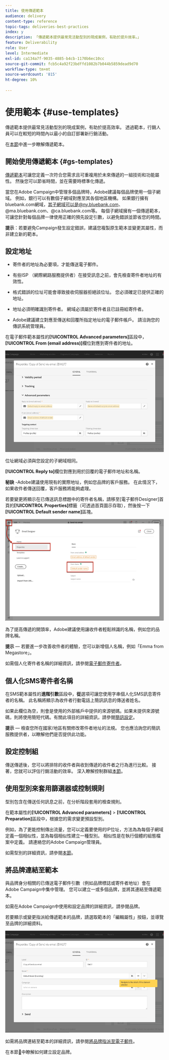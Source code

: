 ```yaml
---
title: 使用傳遞範本
audience: delivery
content-type: reference
topic-tags: deliveries-best-practices
index: y
description: 「傳遞範本提供最常見活動型別的現成案例，有助於提升效率。」
feature: Deliverability
role: User
level: Intermediate
exl-id: ca134a7f-9035-4885-b4cb-1170b6ec10cc
source-git-commit: fcb5c4a92f23bdffd1082b7b044b5859dead9d70
workflow-type: tm+mt
source-wordcount: '815'
ht-degree: 10%

---
```


# 使用範本 {#use-templates}

傳遞範本提供最常見活動型別的現成案例，有助於提高效率。 透過範本，行銷人員可以在較短的時間內以最小的自訂部署新行銷活動。

在[本節](../../start/using/marketing-activity-templates.md)中進一步瞭解傳遞範本。

## 開始使用傳遞範本 {#gs-templates}

[傳遞範本](../../start/using/marketing-activity-templates.md#creating-a-new-template)可讓您定義一次符合您需求且可重複用於未來傳遞的一組技術和功能屬性。 然後您可以節省時間，並在需要時標準化傳遞。

當您在Adobe Campaign中管理多個品牌時，Adobe建議每個品牌使用一個子網域。 例如，銀行可以有數個子網域對應至其各個地區機構。 如果銀行擁有bluebank.com網域，其子網域可以是@ny.bluebank.com、@ma.bluebank.com、@ca.bluebank.com等。 每個子網域擁有一個傳遞範本，可讓您針對每個品牌一律使用正確的預先設定引數，以避免錯誤並節省您的時間。

**提示**：若要避免Campaign發生設定錯誤，建議您複製原生範本並變更其屬性，而非建立新的範本。

## 設定地址

* 寄件者的地址為必要項，才能傳送電子郵件。

* 有些ISP （網際網路服務提供者）在接受訊息之前，會先檢查寄件者地址的有效性。

* 格式錯誤的位址可能會導致接收伺服器拒絕該位址。 您必須確定已提供正確的地址。

* 地址必須明確識別寄件者。 網域必須屬於寄件者且已註冊給寄件者。

* Adobe建議建立對應至傳送和回覆所指定地址的電子郵件帳戶。 請洽詢您的傳訊系統管理員。

在電子郵件範本屬性的&#x200B;**[!UICONTROL Advanced parameters]**&#x200B;區段中，**[!UICONTROL From (email address)]**&#x200B;欄位對應到寄件者的地址。

![](assets/template-parameters.png)

位址網域必須與您設定的子網域相同。

**[!UICONTROL Reply to]**&#x200B;欄位對應到用於回覆的電子郵件地址和名稱。

**秘訣** -Adobe建議使用現有的實際地址，例如您品牌的客戶服務。 在此情況下，如果收件者傳送回覆，客戶服務將能夠處理。

若要變更將顯示在已傳送訊息標題中的寄件者名稱，請移至[電子郵件Designer]首頁的&#x200B;**[!UICONTROL Properties]**&#x200B;標籤（可透過首頁圖示存取），然後按一下&#x200B;**[!UICONTROL Default sender name]**&#x200B;區塊。

![](assets/template-content.png)

為了提高傳遞的開頭率，Adobe建議使用讓收件者輕鬆辨識的名稱，例如您的品牌名稱。

**提示** — 若要進一步改善收件者的體驗，您可以新增個人名稱，例如「Emma from Megastore」。

如需個人化寄件者名稱的詳細資訊，請參閱[電子郵件寄件者](../../designing/using/subject-line.md#email-sender)。

## 個人化SMS寄件者名稱

在SMS範本屬性的&#x200B;**進階引數**&#x200B;區段中，**從**&#x200B;選項可讓您使用字串個人化SMS訊息寄件者的名稱。 此名稱將顯示為收件者行動電話上簡訊訊息的傳送者姓名。

如果此欄位為空，則會是使用的外部帳戶中提供的來源號碼。如果未提供來源號碼，則將使用簡短代碼。有關此項目的詳細資訊，請參閱[簡訊設定](../../administration/using/configuring-sms-channel.md)。

**提示** — 檢查您所在國家/地區有關修改寄件者地址的法規。 您也應洽詢您的簡訊服務提供者，以瞭解他們是否提供此功能。

## 設定控制組

傳送傳遞後，您可以將排除的收件者與收到傳遞的收件者之行為進行比較。 接著，您就可以評估行銷活動的效率。 深入瞭解控制群組[本節](../../sending/using/control-group.md)。

## 使用型別來套用篩選器或控制規則

型別包含在傳送任何訊息之前，在分析階段套用的檢查規則。

在範本屬性的&#x200B;**[!UICONTROL Advanced parameters]** > **[!UICONTROL Preparation]**&#x200B;區段中，根據您的需求變更預設型別。

例如，為了更能控制傳出流量，您可以定義要使用的IP位址，方法為為每個子網域定義一個相似性，並為每個相似性建立一種型別。 相似性是在執行個體的組態檔案中定義。 請連絡您的Adobe Campaign管理員。

如需型別的詳細資訊，請參閱[本節](../../sending/using/managing-typologies.md)。

## 將品牌連結至範本

與品牌身分相關的已傳送電子郵件引數（例如品牌標誌或寄件者地址）會在Adobe Campaign中集中管理。 您可以建立一或多個品牌，並將其連結至傳遞範本。

如需在Adobe Campaign中使用和設定品牌的詳細資訊，請參閱品牌。

若要顯示或變更指派給傳遞範本的品牌，請選取範本的「編輯屬性」按鈕，並導覽至品牌的詳細資料。

![](assets/template-brand.png)

如需將品牌連結至範本的詳細資訊，請參閱[將品牌指派至電子郵件](../../administration/using/branding.md#assigning-a-brand-to-an-email)。

在本節[&#128279;](../../administration/using/branding.md#creating-a-brand)中瞭解如何建立設定品牌。
